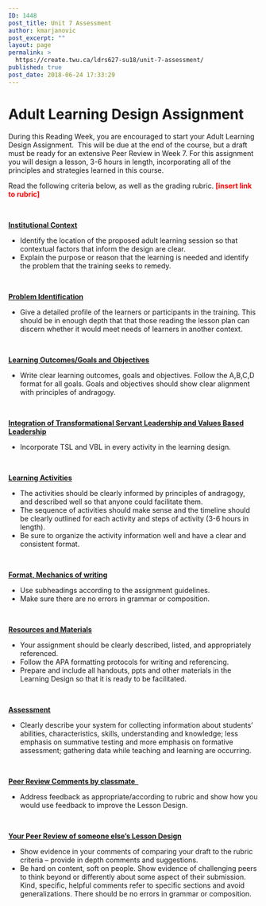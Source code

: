 ```yaml
---
ID: 1448
post_title: Unit 7 Assessment
author: kmarjanovic
post_excerpt: ""
layout: page
permalink: >
  https://create.twu.ca/ldrs627-su18/unit-7-assessment/
published: true
post_date: 2018-06-24 17:33:29
---
```

<h1>Adult Learning Design Assignment</h1>
During this Reading Week, you are encouraged to start your Adult Learning Design Assignment.  This will be due at the end of the course, but a draft must be ready for an extensive Peer Review in Week 7. For this assignment you will design a lesson, 3-6 hours in length, incorporating all of the principles and strategies learned in this course.

Read the following criteria below, as well as the grading rubric. <span style="color: #ff0000;"><strong>[insert link to rubric]</strong></span>

&nbsp;

<strong><u>Institutional Context </u></strong>
<ul>
 	<li>Identify the location of the proposed adult learning session so that contextual factors that inform the design are clear.</li>
 	<li>Explain the purpose or reason that the learning is needed and identify the problem that the training seeks to remedy.</li>
</ul>
&nbsp;

<strong><u>Problem Identification</u></strong>
<ul>
 	<li>Give a detailed profile of the learners or participants in the training. This should be in enough depth that that those reading the lesson plan can discern whether it would meet needs of learners in another context.</li>
</ul>
&nbsp;

<strong><u>Learning Outcomes/Goals and Objectives </u></strong>
<ul>
 	<li>Write clear learning outcomes, goals and objectives. Follow the A,B,C,D format for all goals. Goals and objectives should show clear alignment with principles of andragogy.</li>
</ul>
&nbsp;

<strong><u>Integration of Transformational Servant Leadership and Values Based Leadership</u></strong>
<ul>
 	<li>Incorporate TSL and VBL in every activity in the learning design.</li>
</ul>
&nbsp;

<strong><u>Learning Activities </u></strong>
<ul>
 	<li>The activities should be clearly informed by principles of andragogy, and described well so that anyone could facilitate them.</li>
 	<li>The sequence of activities should make sense and the timeline should be clearly outlined for each activity and steps of activity (3-6 hours in length).</li>
 	<li>Be sure to organize the activity information well and have a clear and consistent format.</li>
</ul>
&nbsp;

<strong><u>Format, Mechanics of writing </u></strong>
<ul>
 	<li>Use subheadings according to the assignment guidelines.</li>
 	<li>Make sure there are no errors in grammar or composition.</li>
</ul>
&nbsp;

<strong><u>Resources and Materials </u></strong>
<ul>
 	<li>Your assignment should be clearly described, listed, and appropriately referenced.</li>
 	<li>Follow the APA formatting protocols for writing and referencing.</li>
 	<li>Prepare and include all handouts, ppts and other materials in the Learning Design so that it is ready to be facilitated.</li>
</ul>
&nbsp;

<strong><u>Assessment </u></strong>
<ul>
 	<li>Clearly describe your system for collecting information about students’ abilities, characteristics, skills, understanding and knowledge; less emphasis on summative testing and more emphasis on formative assessment; gathering data while teaching and learning are occurring.</li>
</ul>
&nbsp;

<strong><u>Peer Review Comments by classmate  </u></strong>
<ul>
 	<li>Address feedback as appropriate/according to rubric and show how you would use feedback to improve the Lesson Design.</li>
</ul>
&nbsp;

<strong><u>Your Peer Review of someone else’s Lesson Design</u></strong>
<ul>
 	<li>Show evidence in your comments of comparing your draft to the rubric criteria – provide in depth comments and suggestions.</li>
 	<li>Be hard on content, soft on people. Show evidence of challenging peers to think beyond or differently about some aspect of their submission. Kind, specific, helpful comments refer to specific sections and avoid generalizations. There should be no errors in grammar or composition.</li>
</ul>
&nbsp;